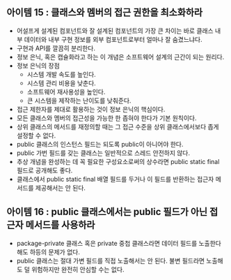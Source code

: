 ## 아이템 15 : 클래스와 멤버의 접근 권한을 최소화하라
- 어설프게 설계된 컴포넌트와 잘 설계된 컴포넌트의 가장 큰 차이는 바로 클래스 내부 데이터와 내부 구현 정보를 외부 컴포넌트로부터 얼마나 잘 숨겼느냐다.
- 구현과 API를 깔끔히 분리한다.
- 정보 은닉, 혹은 캡슐화라고 하는 이 개념은 소프트웨어 설계의 근간이 되는 원리다.
- 정보 은닉의 장점
	- 시스템 개발 속도를 높인다.
	- 시스템 관리 비용을 낮춘다.
	- 소프트웨어 재사용성을 높인다.
	- 큰 시스템을 제작하는 난이도를 낮춰준다.
- 접근 제한자를 제대로 활용하는 것이 정보 은닉의 핵심이다.
- 모든 클래스와 멤버의 접근성을 가능한 한 좁혀야 한다가 기본 원칙이다.
- 상위 클래스의 메서드를 재정의할 때는 그 접근 수준을 상위 클래스에서보다 좁게 설정할 수 없다.
- public 클래스의 인스턴스 필드는 되도록 public이 아니어야 한다.
- public 가번 필드를 갖는 클래스는 일반적으로 스레드 안전하지 않다.
- 추상 개념을 완성하는 데 꼭 필요한 구성요소로써의 상수라면 public static final 필드로 공개해도 좋다.
- 클래스에서 public static final 배열 필드를 두거나 이 필드를 반환하는 접근자 메서드를 제공해서는 안 된다.

## 아이템 16 : public 클래스에서는 public 필드가 아닌 접근자 메서드를 사용하라
- package-private 클래스 혹은 private 중첩 클래스라면 데이터 필드를 노출한다 해도 하등의 문제가 없다.
- public 클래스는 절대 가변 필드를 직접 노출해서는 안 된다. 불변 필드라면 노출해도 덜 위험하지만 완전히 안심할 수는 없다.